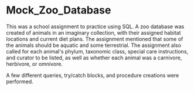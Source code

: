 # Mock_Zoo_Database

This was a school assignment to practice using SQL.  A zoo database was created of animals in an imaginary collection, with their assigned habitat locations and current diet plans.  The assignment mentioned that some of the animals should be aquatic and some terrestrial.  The assignment also called for each animal's phylum, taxonomic class, special care instructions, and curator to be listed, as well as whether each animal was a carnivore, herbivore, or omnivore.

A few different queries, try/catch blocks, and procedure creations were performed.
